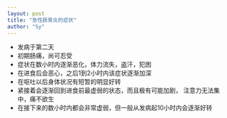 ```yaml
---
layout: post
title: "急性肠胃炎的症状"
author: "Sy"
---
```


- 发病于第二天
- 初期肠痛，尚可忍受
- 症状在数小时内逐渐恶化，体力流失，盗汗，犯困
- 在进食后会恶心，之后1到2小时内该症状逐渐加深
- 在呕吐以后身体状况有短暂的明显好转
- 紧接着会逐渐回到进食前最虚弱的状态，而且极有可能加剧， 注意力无法集中，痛不欲生
- 在接下来的数小时内都会非常虚弱，但一般从发病起10小时内会逐渐好转

